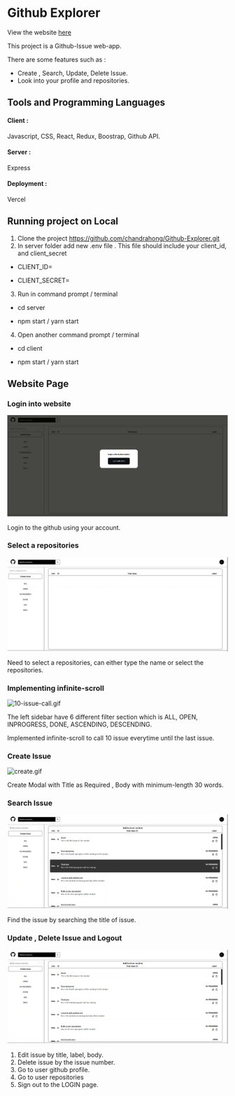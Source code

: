 # Github Explorer

View the website [here](https://github-explorer-chandrahong.vercel.app/home)

This project is a Github-Issue web-app. 

There are some features such as :
- Create , Search, Update, Delete Issue.
- Look into your profile and repositories.

## Tools and Programming Languages

#### Client : 

Javascript, CSS, React, Redux, Boostrap, Github API.

#### Server :

Express

#### Deployment :

Vercel

## Running project on Local

1. Clone the project https://github.com/chandrahong/Github-Explorer.git
2. In server folder add new .env file . This file should include your client_id, and client_secret

- CLIENT_ID= 

- CLIENT_SECRET= 

3. Run in command prompt / terminal 

- cd server

- npm start / yarn start

4. Open another command prompt / terminal

- cd client

- npm start / yarn start

## Website Page

### Login into website

![login.gif](images/login.gif)

Login to the github using your account.

### Select a repositories

![repositories.gif](images/repositories.gif)

Need to select a repositories, can either type the name or select the repositories.

### Implementing infinite-scroll

![10-issue-call.gif](images/10-issue-call.gif)

The left sidebar have 6 different filter section which is ALL, OPEN, INPROGRESS, DONE, ASCENDING, DESCENDING. 

Implemented infinite-scroll to call 10 issue everytime until the last issue.

### Create Issue

![create.gif](images/create.gif)

Create Modal with Title as Required , Body with minimum-length 30 words.

### Search Issue

![search.gif](images/search.gif)

Find the issue by searching the title of issue.

### Update , Delete Issue and Logout

![logout.gif](images/logout.gif)

1. Edit issue by title, label, body.
2. Delete issue by the issue number.
3. Go to user github profile.
4. Go to user repositories
5. Sign out to the LOGIN page.
